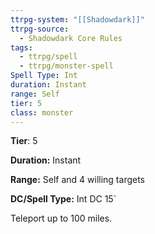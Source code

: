 ```yaml
---
ttrpg-system: "[[Shadowdark]]"
ttrpg-source:
  - Shadowdark Core Rules
tags:
  - ttrpg/spell
  - ttrpg/monster-spell
Spell Type: Int
duration: Instant
range: Self
tier: 5
class: monster
---
```

**Tier**: 5

**Duration:** Instant

**Range:** Self and 4 willing targets

**DC/Spell Type:** Int DC 15`

Teleport up to 100 miles.